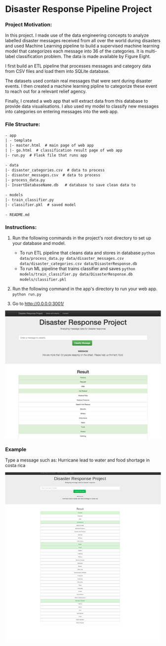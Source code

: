 # Disaster Response Pipeline Project

### Project Motivation:

In this project. I made use of the data engineering concepts to analyze labelled disaster messages received from all over the world during disasters and used Machine Learning pipeline to build a supervised machine learning model that categorizes each message into 36 of the categories. It is multi-label classification problem. The data is made available by Figure Eight.

I first build an ETL pipeline that processes messages and category data from CSV files and load them into SQLite database.

The datasets used contain real messages that were sent during disaster events. I then created a machine learning pipline to categorize these event to reach out for a relevant relief agency.

Finally, I created a web app that will extract data from this database to provide data visualisations. I also used my model to classify new messages into categories on entering messages into the web app.

### File Structure:

	- app
	| - template
	| |- master.html  # main page of web app
	| |- go.html  # classification result page of web app
	|- run.py  # Flask file that runs app

	- data
	|- disaster_categories.csv  # data to process 
	|- disaster_messages.csv  # data to process
	|- process_data.py
	|- InsertDatabaseName.db   # database to save clean data to

	- models
	|- train_classifier.py
	|- classifier.pkl  # saved model 

	- README.md

### Instructions:
1. Run the following commands in the project's root directory to set up your database and model.

    - To run ETL pipeline that cleans data and stores in database
        `python data/process_data.py data/disaster_messages.csv data/disaster_categories.csv data/DisasterResponse.db`
    - To run ML pipeline that trains classifier and saves
        `python models/train_classifier.py data/DisasterResponse.db models/classifier.pkl`

2. Run the following command in the app's directory to run your web app.
    `python run.py`

3. Go to http://0.0.0.0:3001/


![disaster_response_project2](disaster_response_project2.png)

### Example 

Type a message such as: Hurricane lead to water and food shortage in costa rica


![Example](Example.png)